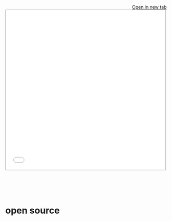 <a href="./_static/lab/index.html?path=README.ipynb" target="_blank" style="float: right;">
    <i class="fa-solid fa-external-link"></i>
    Open in new tab
</a>

<iframe
    src="./_static/retro/notebooks/index.html?path=README.ipynb"
    style="width: 99%; border: solid 1px #999; height: 500px"
></iframe>

```{include} ../README.md
```

```{include} ../CHANGELOG.md
```

```{include} ../ROADMAP.md
```


```{include} ../CONTRIBUTING.md

```

```{include} ../CODE_OF_CONDUCT.md
```


# open source
```{include} ../LICENSE.txt
```
